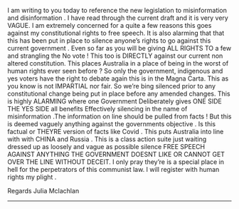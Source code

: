 I am writing to you today to reference the new legislation to misinformation and disinformation . I have read
through the current draft and it is very very VAGUE. I am extremely concerned for a quite a few reasons this goes against my
constitutional rights to free speech. It is also alarming that that this has been put in place to silence anyone’s rights to go against
this current government . Even so far as you will be giving ALL RIGHTS TO a few and strangling the No vote ! This too is
DIRECTLY against our current non altered constitution. This places Australia in a place of being in the worst of human rights
ever seen before ? So only the government, indigenous and yes voters have the right to debate again this is in the Magna Carta.
This as you know is not IMPARTIAL nor fair. So we’re bing silenced prior to any constitutional change being put in place
before any amended changes. This is highly ALARMING where one Government Deliberately gives ONE SIDE THE YES
SIDE all benefits Effectively silencing in the name of misinformation .The information on line should be pulled from facts ! But this
is deemed vaguely anything against the governments objective . Is this factual or THEYRE version of facts like Covid .  This
puts Australia into line with with CHINA and Russia . This is a class action suite just waiting dressed up as loosely and vague as
possible silence FREE SPEECH AGAINST ANYTHING THE GOVERNMENT DOESNT LIKE OR CANNOT GET
OVER THE LINE WITHOUT DECEIT. I only pray they’re is a special place in hell for the perpetrators of this communist
law. I will register with human rights my plight .

Regards Julia Mclachlan


-----

